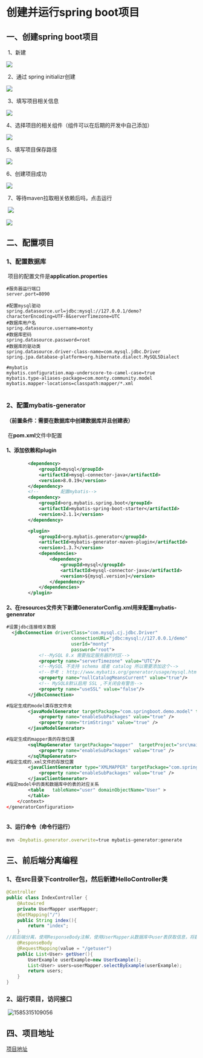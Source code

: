 # 创建并运行spring boot项目

## 一、创建spring boot项目

​	1、新建

![](C:\Users\13253\Pictures\项目\项目运行\1.png)

​		2、通过 spring initializr创建

![](C:\Users\13253\Pictures\项目\项目运行\2.png)

​		3、填写项目相关信息

![](C:\Users\13253\Pictures\项目\项目运行\7.png)

4、选择项目的相关组件（组件可以在后期的开发中自己添加）

![](C:\Users\13253\Pictures\项目\项目运行\4.png)

5、填写项目保存路径

![](C:\Users\13253\Pictures\项目\项目运行\9.png)

6、创建项目成功

![](C:\Users\13253\Pictures\项目\项目运行\8.png)

​		7、等待maven拉取相关依赖后吗，点击运行

​			![](C:\Users\13253\Pictures\项目\项目运行\10.png)

![](C:\Users\13253\Pictures\项目\项目运行\11.png)

## 二、配置项目

### 	1、配置数据库

​			项目的配置文件是**application.properties**

```properties
#服务器运行端口
server.port=8090

#配置mysql驱动
spring.datasource.url=jdbc:mysql://127.0.0.1/demo?characterEncoding=UTF-8&serverTimezone=UTC 
#数据库用户名
spring.datasource.username=monty
#数据库密码
spring.datasource.password=root
#数据库的驱动类
spring.datasource.driver-class-name=com.mysql.jdbc.Driver
spring.jpa.database-platform=org.hibernate.dialect.MySQL5Dialect

#mybatis
mybatis.configuration.map-underscore-to-camel-case=true
mybatis.type-aliases-package=com.monty.community.model
mybatis.mapper-locations=classpath:mapper/*.xml


```

### 	2、配置mybatis-generator

#### （前置条件：需要在数据库中创建数据库并且创建表）

​	在**pom.xml**文件中配置

#### 			1、添加依赖和plugin

```xml
		<dependency>
            <groupId>mysql</groupId>
            <artifactId>mysql-connector-java</artifactId>
            <version>8.0.19</version>
        </dependency>
        <!--        配置mybatis-->
        <dependency>
            <groupId>org.mybatis.spring.boot</groupId>
            <artifactId>mybatis-spring-boot-starter</artifactId>
            <version>2.1.1</version>
        </dependency>

		<plugin>
            <groupId>org.mybatis.generator</groupId>
            <artifactId>mybatis-generator-maven-plugin</artifactId>
            <version>1.3.7</version>
            <dependencies>
                <dependency>
                    <groupId>mysql</groupId>
                    <artifactId>mysql-connector-java</artifactId>
                    <version>${mysql.version}</version>
                </dependency>
            </dependencies>
        </plugin>
```

#### 2、在resources文件夹下新建GeneratorConfig.xml用来配置mybatis-genenrator		

```xml
#设置jdbc连接相关数据
  <jdbcConnection driverClass="com.mysql.cj.jdbc.Driver"
                        connectionURL="jdbc:mysql://127.0.0.1/demo"
                        userId="monty"
                        password="root">
            <!--MySQL 8.x 需要指定服务器的时区-->
            <property name="serverTimezone" value="UTC"/>
            <!--MySQL 不支持 schema 或者 catalog 所以需要添加这个-->
            <!--参考 : http://www.mybatis.org/generator/usage/mysql.html-->
            <property name="nullCatalogMeansCurrent" value="true"/>
            <!-- MySQL8默认启用 SSL ,不关闭会有警告-->
            <property name="useSSL" value="false"/>
        </jdbcConnection>

#指定生成的model类存放文件夹
        <javaModelGenerator targetPackage="com.springboot.demo.model" targetProject="src\main\java">
            <property name="enableSubPackages" value="true" />
            <property name="trimStrings" value="true" />
        </javaModelGenerator>

#指定生成的mapper类的存放位置
        <sqlMapGenerator targetPackage="mapper"  targetProject="src\main\resources">
            <property name="enableSubPackages" value="true" />
        </sqlMapGenerator>
#指定生成的.xml文件的存放位置
        <javaClientGenerator type="XMLMAPPER" targetPackage="com.springboot.demo.mapper"  targetProject="src\main\java">
            <property name="enableSubPackages" value="true" />
        </javaClientGenerator>
#指定model中的类和数据库中的表的对应关系
        <table   tableName="user" domainObjectName="User" >
        </table>
    </context>
</generatorConfiguration>



```

#### 	3、运行命令（命令行运行）

```bash
mvn -Dmybatis.generator.overwrite=true mybatis-generator:generate
```

## 三、前后端分离编程

### 	1、在src目录下controller包，然后新建HelloController类

```java
@Controller
public class IndexController {
    @Autowired
    private UserMapper userMapper;
    @GetMapping("/")
    public String index(){
        return "index";
    }
//前后端分离，使用ResponseBody注解，使用UserMapper从数据库中user表获取信息，将数据传递到页面
    @ResponseBody
    @RequestMapping(value = "/getuser")
    public List<User> getUser(){
        UserExample userExample=new UserExample();
        List<User> users=userMapper.selectByExample(userExample);
        return users;
    }
}
```

### 	2、运行项目，访问接口

​	![1585315109056](C:\Users\13253\AppData\Roaming\Typora\typora-user-images\1585315109056.png)

## 四、项目地址

<a href="https://github.com/ISSCprojectV1/demo">项目地址</a>